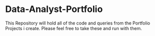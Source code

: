 # Data-Analyst-Portfolio
This Repository will hold all of the code and queries from the Portfolio Projects i create.
Please feel free to take these and run with them.
